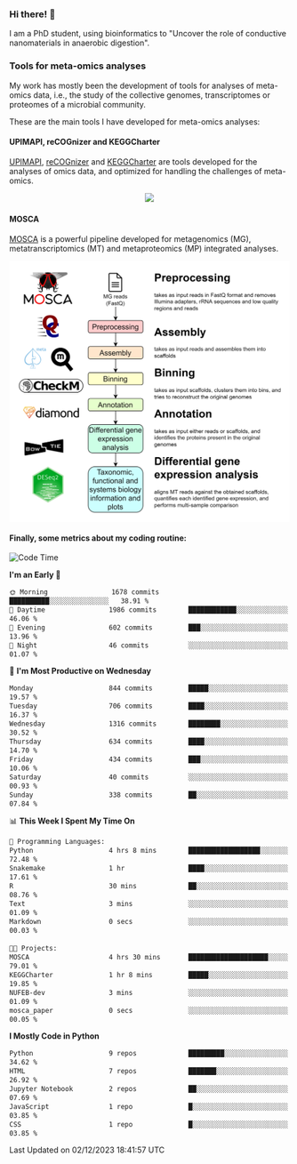 ### Hi there! 👋

I am a PhD student, using bioinformatics to "Uncover the role of conductive nanomaterials in anaerobic digestion".

### Tools for meta-omics analyses

My work has mostly been the development of tools for analyses of meta-omics data, i.e., the study of the collective genomes, transcriptomes or proteomes of a microbial community.

These are the main tools I have developed for meta-omics analyses:

#### UPIMAPI, reCOGnizer and KEGGCharter

[UPIMAPI](https://github.com/iquasere/UPIMAPI), [reCOGnizer](https://github.com/iquasere/reCOGnizer) and [KEGGCharter](https://github.com/iquasere/KEGGCharter) are tools developed for the analyses of omics data, and optimized for handling the challenges of meta-omics.

<p align="center">
    <img src="assets/annotation_paper.png">
</p>

#### MOSCA

[MOSCA](https://github.com/iquasere/MOSCA) is a powerful pipeline developed for metagenomics (MG), metatranscriptomics (MT) and metaproteomics (MP) integrated analyses.

<p align="center">
    <img src="assets/mosca_workflow.png" align="center" width="700">
</p>


#### Finally, some metrics about my coding routine:

<!--START_SECTION:waka-->
![Code Time](http://img.shields.io/badge/Code%20Time-717%20hrs%2035%20mins-blue)

**I'm an Early 🐤** 

```text
🌞 Morning                1678 commits        ██████████░░░░░░░░░░░░░░░   38.91 % 
🌆 Daytime                1986 commits        ████████████░░░░░░░░░░░░░   46.06 % 
🌃 Evening                602 commits         ███░░░░░░░░░░░░░░░░░░░░░░   13.96 % 
🌙 Night                  46 commits          ░░░░░░░░░░░░░░░░░░░░░░░░░   01.07 % 
```
📅 **I'm Most Productive on Wednesday** 

```text
Monday                   844 commits         █████░░░░░░░░░░░░░░░░░░░░   19.57 % 
Tuesday                  706 commits         ████░░░░░░░░░░░░░░░░░░░░░   16.37 % 
Wednesday                1316 commits        ████████░░░░░░░░░░░░░░░░░   30.52 % 
Thursday                 634 commits         ████░░░░░░░░░░░░░░░░░░░░░   14.70 % 
Friday                   434 commits         ███░░░░░░░░░░░░░░░░░░░░░░   10.06 % 
Saturday                 40 commits          ░░░░░░░░░░░░░░░░░░░░░░░░░   00.93 % 
Sunday                   338 commits         ██░░░░░░░░░░░░░░░░░░░░░░░   07.84 % 
```


📊 **This Week I Spent My Time On** 

```text
💬 Programming Languages: 
Python                   4 hrs 8 mins        ██████████████████░░░░░░░   72.48 % 
Snakemake                1 hr                ████░░░░░░░░░░░░░░░░░░░░░   17.61 % 
R                        30 mins             ██░░░░░░░░░░░░░░░░░░░░░░░   08.76 % 
Text                     3 mins              ░░░░░░░░░░░░░░░░░░░░░░░░░   01.09 % 
Markdown                 0 secs              ░░░░░░░░░░░░░░░░░░░░░░░░░   00.03 % 

🐱‍💻 Projects: 
MOSCA                    4 hrs 30 mins       ████████████████████░░░░░   79.01 % 
KEGGCharter              1 hr 8 mins         █████░░░░░░░░░░░░░░░░░░░░   19.85 % 
NUFEB-dev                3 mins              ░░░░░░░░░░░░░░░░░░░░░░░░░   01.09 % 
mosca_paper              0 secs              ░░░░░░░░░░░░░░░░░░░░░░░░░   00.05 % 
```

**I Mostly Code in Python** 

```text
Python                   9 repos             █████████░░░░░░░░░░░░░░░░   34.62 % 
HTML                     7 repos             ███████░░░░░░░░░░░░░░░░░░   26.92 % 
Jupyter Notebook         2 repos             ██░░░░░░░░░░░░░░░░░░░░░░░   07.69 % 
JavaScript               1 repo              █░░░░░░░░░░░░░░░░░░░░░░░░   03.85 % 
CSS                      1 repo              █░░░░░░░░░░░░░░░░░░░░░░░░   03.85 % 
```




 Last Updated on 02/12/2023 18:41:57 UTC
<!--END_SECTION:waka-->
